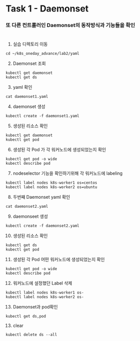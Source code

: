# Task 1 - Daemonset  

### 또 다른 컨트롤러인 Daemonset의 동작방식과 기능들을 확인
#

1. 실습 디렉토리 이동
```
cd ~/k8s_oneday_advance/lab2/yaml
```

2. Daemonset 조회
```
kubectl get daemonset
kubectl get ds
```  

3. yaml 확인
```
cat daemonset1.yaml
```

4. daemonset 생성
```
kubectl create -f daemonset1.yaml
```

5. 생성된 리소스 확인
```
kubectl get daemonset
kubectl get pod
```

6. 생성된 각 Pod 가 각 워커노드에 생성되었는지 확인
```
kubectl get pod -o wide
kubectl describe pod
```

7. nodeselector 기능을 확인하기위해 각 워커노드에 labeling
```
kubectl label nodes k8s-worker1 os=centos
kubectl label nodes k8s-worker2 os=ubuntu
```

8. 두번째 Daemonset yaml 확인
```
cat daemonset2.yaml
```

9. daemonseet 생성
```
kubectl create -f daemonset2.yaml
```

10. 생성된 리소스 확인
```
kubectl get ds
kubectl get pod
```

11. 생성된 각 Pod 어떤 워커노드에 생성되었는지 확인
```
kubectl get pod -o wide
kubectl describe pod
```

12. 워커노드에 설정했던 Label 삭제
```
kubectl label nodes k8s-worker1 os-
kubectl label nodes k8s-worker2 os-
```

13. Daemonset과 pod확인
```
kubectl get ds,pod
```

13. clear
```
kubectl delete ds --all
```
